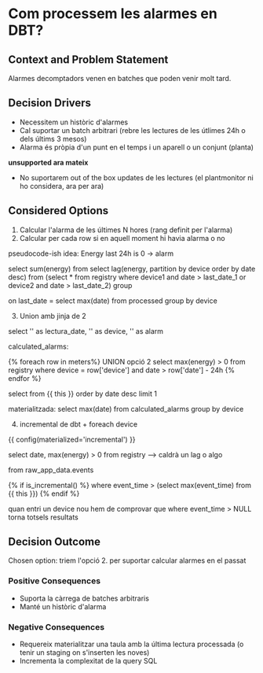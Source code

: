 # Com processem les alarmes en DBT?

## Context and Problem Statement

Alarmes decomptadors venen en batches que poden venir molt tard.

## Decision Drivers

* Necessitem un històric d'alarmes
* Cal suportar un batch arbitrari (rebre les lectures de les útlimes 24h o dels últims 3 mesos)
* Alarma és pròpia d'un punt en el temps i un aparell o un conjunt (planta)

**unsupported ara mateix**

* No suportarem out of the box updates de les lectures (el plantmonitor ni ho considera, ara per ara)

## Considered Options

1. Calcular l'alarma de les últimes N hores (rang definit per l'alarma)
2. Calcular per cada row si en aquell moment hi havia alarma o no

pseudocode-ish idea: Energy last 24h is 0 -> alarm

select sum(energy) from
    select lag(energy, partition by device order by date desc) from (select * from registry where device1 and date > last_date_1 or device2 and date > last_date_2)
group

on last_date = select max(date) from processed group by device

3. Union amb jinja de 2


select '' as lectura_date, '' as device, '' as alarm


calculated_alarms:

{% foreach row in meters%}
UNION
opció 2
select max(energy) > 0 from registry
where
 device = row['device'] and
 date > row['date'] - 24h
{% endfor %}

select from {{ this }} order by date desc limit 1

materialitzada:
select max(date) from calculated_alarms group by device


4. incremental de dbt + foreach device

{{ config(materialized='incremental') }}

select date, max(energy) > 0 from registry --> caldrà un lag o algo


from raw_app_data.events

{% if is_incremental() %}
  where event_time > (select max(event_time) from {{ this }})
{% endif %}

quan entri un device nou hem de comprovar que where event_time > NULL torna totsels resultats


## Decision Outcome

Chosen option: triem l'opció 2. per suportar calcular alarmes en el passat

### Positive Consequences

* Suporta la càrrega de batches arbitraris
* Manté un històric d'alarma

### Negative Consequences

* Requereix materialitzar una taula amb la última lectura processada (o tenir un staging on s'inserten les noves)
* Incrementa la complexitat de la query SQL